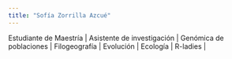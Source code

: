 ```yaml
---
title: "Sofía Zorrilla Azcué"
---
```


Estudiante de Maestría | Asistente de investigación | Genómica de poblaciones | Filogeografía | Evolución | Ecología | R-ladies |